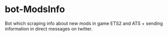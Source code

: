 # bot-ModsInfo
Bot which scraping info about new mods in game ETS2 and ATS + sending information in direct messages on twitter.
